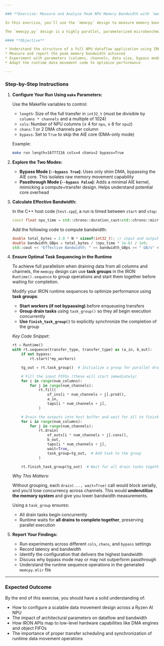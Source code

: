 ```yaml
---

### **Exercise: Measure and Analyze Peak NPU Memory Bandwidth with `memcpy`**

In this exercise, you'll use the `memcpy` design to measure memory bandwidth across the full NPU, not just a single AI Engine tile. This is a practical example to evaluate how well a design utilizes available memory bandwidth across multiple columns and channels.

The `memcpy.py` design is a highly parallel, parameterized microbenchmark that uses shim DMA engines in every NPU column. It enables both compute and bypass modes to help you analyze performance charactaristics.

#### **Objective**

* Understand the structure of a full NPU dataflow application using IRON
* Measure and report the peak memory bandwidth achieved
* Experiment with parameters (columns, channels, data size, bypass mode) to study how architecture and design choices affect performance
* Adapt the runtime data movement code to optimize performance

---
```


### **Step-by-Step Instructions**

1. **Configure Your Run Using `make` Parameters:**

   Use the Makefile variables to control:

   * `length`: Size of the full transfer in `int32_t` (must be divisible by `columns * channels` and a multiple of 1024)
   * `cols`: Number of NPU columns (≤ 4 for `npu`, ≤ 8 for `npu2`)
   * `chans`: 1 or 2 DMA channels per column
   * `bypass`: Set to `True` to skip the AIE core (DMA-only mode)

   Example:

   ```bash
   make run length=16777216 cols=4 chans=2 bypass=True
   ```

2. **Explore the Two Modes:**

   * **Bypass Mode (`--bypass True`)**: Uses only shim DMA, bypassing the AIE core. This isolates raw memory movement capability
   * **Passthrough Mode (`--bypass False`)**: Adds a minimal AIE kernel, mimicking a compute+transfer design. Helps understand potential core overhead

3. **Calculate Effective Bandwidth:**

   In the C++ host code (`test.cpp`), a run is timed between `start` and `stop`:

   ```cpp
   const float npu_time = std::chrono::duration_cast<std::chrono::microseconds>(stop - start).count();
   ```

   Add the following code to compute bandwidth:

   ```cpp
   double total_bytes = 2.0 * N * sizeof(int32_t); // input and output
   double bandwidth_GBps = total_bytes / (npu_time * 1e-6) / 1e9;
   std::cout << "Effective Bandwidth: " << bandwidth_GBps << " GB/s" << std::endl;
   ```

4. **Ensure Optimal Task Sequencing in the Runtime**

	To achieve full parallelism when draining data from all 	columns and channels, the `memcpy` design can use **task groups** in the IRON 	`Runtime().sequence` to group operations and start them together before waiting for completion.

	Modify your IRON runtime sequences to optimize performance using **task groups**:

	* **Start workers (if not bypassing)** before enqueueing transfers
	* **Group drain tasks** using `task_group()` so they all begin execution concurrently
	* **Use `finish_task_group()`** to explicitly synchronize the completion of the group

	*Key Code Snippet:*

	```python
	rt = Runtime()
	with rt.sequence(transfer_type, transfer_type) as (a_in, b_out):
	    if not bypass:
	        rt.start(*my_workers)
	
	    tg_out = rt.task_group()  # Initialize a group for parallel drain tasks
	
	    # Fill the input FIFOs (these will start immediately)
	    for i in range(num_columns):
	        for j in range(num_channels):
	            rt.fill(
	                of_ins[i * num_channels + j].prod(),
	                a_in,
	                taps[i * num_channels + j],
	            )
	
	    # Drain the outputs into host buffer and wait for all to finish
	    for i in range(num_columns):
	        for j in range(num_channels):
	            rt.drain(
	                of_outs[i * num_channels + j].cons(),
	                b_out,
	                taps[i * num_channels + j],
	                wait=True,
	                task_group=tg_out,  # Add task to the group
	            )
	
	    rt.finish_task_group(tg_out)  # Wait for all drain tasks together
	```

 	*Why This Matters:*

	Without grouping, each `drain(..., wait=True)` call would block serially, and you’d lose concurrency across channels. This would **underutilize the memory system** and give you lower bandwidth measurements.
	
	Using a `task_group` ensures:
	
	* All drain tasks begin concurrently
	* Runtime waits for **all drains to complete together**, preserving parallel execution

5. **Report Your Findings:**

   * Run experiments across different `cols`, `chans`, and `bypass` settings
   * Record latency and bandwidth
   * Identify the configuration that delivers the highest bandwidth
   * Discuss why bypass mode may or may not outperform passthrough
   * Understand the runtme sequence operations in the generated `memcpy.mlir` file

---

### **Expected Outcome**

By the end of this exercise, you should have a solid understanding of:

* How to configure a scalable data movement design across a Ryzen AI NPU
* The impact of architectural parameters on dataflow and bandwidth
* How IRON APIs map to low-level hardware capabilities like DMA engines and object FIFOs
* The importance of proper transfer scheduling and synchronization of runtime data movement operations
